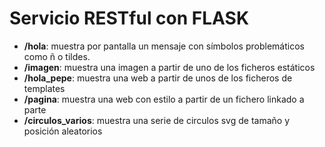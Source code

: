 # Servicio RESTful con FLASK

- **/hola**: muestra por pantalla un mensaje con símbolos problemáticos como ñ o tildes.
- **/imagen**: muestra una imagen a partir de uno de los ficheros estáticos
- **/hola_pepe**: muestra una web a partir de unos de los ficheros de templates 
- **/pagina**: muestra una web con estilo a partir de un fichero linkado a parte
- **/circulos_varios**: muestra una serie de circulos svg de tamaño y posición aleatorios
